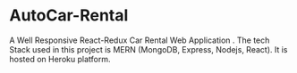 # AutoCar-Rental
A Well Responsive React-Redux Car Rental Web Application . The tech Stack used in this project is MERN (MongoDB, Express, Nodejs, React). It is hosted on Heroku platform.
